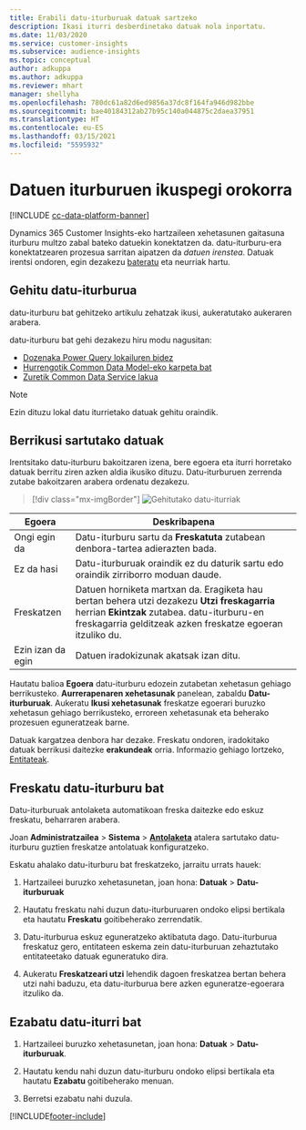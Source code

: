 ```yaml
---
title: Erabili datu-iturburuak datuak sartzeko
description: Ikasi iturri desberdinetako datuak nola inportatu.
ms.date: 11/03/2020
ms.service: customer-insights
ms.subservice: audience-insights
ms.topic: conceptual
author: adkuppa
ms.author: adkuppa
ms.reviewer: mhart
manager: shellyha
ms.openlocfilehash: 780dc61a82d6ed9856a37dc8f164fa946d982bbe
ms.sourcegitcommit: bae40184312ab27b95c140a044875c2daea37951
ms.translationtype: HT
ms.contentlocale: eu-ES
ms.lasthandoff: 03/15/2021
ms.locfileid: "5595932"
---
```

# <a name="data-sources-overview"></a>Datuen iturburuen ikuspegi orokorra

[!INCLUDE [cc-data-platform-banner](../includes/cc-data-platform-banner.md)]

Dynamics 365 Customer Insights-eko hartzaileen xehetasunen gaitasuna iturburu multzo zabal bateko datuekin konektatzen da. datu-iturburu-era konektatzearen prozesua sarritan aipatzen da *datuen irenstea*. Datuak irentsi ondoren, egin dezakezu [bateratu](data-unification.md) eta neurriak hartu.

## <a name="add-a-data-source"></a>Gehitu datu-iturburua

datu-iturburu bat gehitzeko artikulu zehatzak ikusi, aukeratutako aukeraren arabera.

datu-iturburu bat gehi dezakezu hiru modu nagusitan:

- [Dozenaka Power Query lokailuren bidez](connect-power-query.md)
- [Hurrengotik Common Data Model-eko karpeta bat](connect-common-data-model.md)
- [Zuretik Common Data Service lakua](connect-common-data-service-lake.md)

> [!NOTE]
> Ezin dituzu lokal datu iturrietako datuak gehitu oraindik.

## <a name="review-ingested-data"></a>Berrikusi sartutako datuak

Irentsitako datu-iturburu bakoitzaren izena, bere egoera eta iturri horretako datuak berritu ziren azken aldia ikusiko dituzu. Datu-iturburuen zerrenda zutabe bakoitzaren arabera ordenatu dezakezu.

> [!div class="mx-imgBorder"]
> ![Gehitutako datu-iturriak](media/configure-data-datasource-added.png "Gehitutako datu-iturriak")

|Egoera  |Deskribapena  |
|---------|---------|
|Ongi egin da   |Datu-iturburu sartu da **Freskatuta** zutabean denbora-tartea adierazten bada.
|Ez da hasi   |Datu-iturburuak oraindik ez du daturik sartu edo oraindik zirriborro moduan daude.         |
|Freskatzen    |Datuen horniketa martxan da. Eragiketa hau bertan behera utzi dezakezu **Utzi freskagarria** herrian **Ekintzak** zutabea. datu-iturburu-en freskagarria gelditzeak azken freskatze egoeran itzuliko du.       |
|Ezin izan da egin     |Datuen iradokizunak akatsak izan ditu.         |

Hautatu balioa **Egoera** datu-iturburu edozein zutabetan xehetasun gehiago berrikusteko. **Aurrerapenaren xehetasunak** panelean, zabaldu **Datu-iturburuak**. Aukeratu **Ikusi xehetasunak** freskatze egoerari buruzko xehetasun gehiago berrikusteko, erroreen xehetasunak eta beherako prozesuen eguneratzeak barne.

Datuak kargatzea denbora har dezake. Freskatu ondoren, iradokitako datuak berrikusi daitezke **erakundeak** orria. Informazio gehiago lortzeko, [Entitateak](entities.md).

## <a name="refresh-a-data-source"></a>Freskatu datu-iturburu bat

Datu-iturburuak antolaketa automatikoan freska daitezke edo eskuz freskatu, beharraren arabera. 

Joan **Administratzailea** > **Sistema** > [**Antolaketa**](system.md#schedule-tab) atalera sartutako datu-iturburu guztien freskatze antolatuak konfiguratzeko.

Eskatu ahalako datu-iturburu bat freskatzeko, jarraitu urrats hauek:

1. Hartzaileei buruzko xehetasunetan, joan hona: **Datuak** > **Datu-iturburuak**

2. Hautatu freskatu nahi duzun datu-iturburuaren ondoko elipsi bertikala eta hautatu **Freskatu** goitibeherako zerrendatik.

3. Datu-iturburua eskuz eguneratzeko aktibatuta dago. Datu-iturburua freskatuz gero, entitateen eskema zein datu-iturburuan zehaztutako entitateetako datuak eguneratuko dira.

4. Aukeratu **Freskatzeari utzi** lehendik dagoen freskatzea bertan behera utzi nahi baduzu, eta datu-iturburua bere azken eguneratze-egoerara itzuliko da.

## <a name="delete-a-data-source"></a>Ezabatu datu-iturri bat

1. Hartzaileei buruzko xehetasunetan, joan hona: **Datuak** > **Datu-iturburuak**.

2. Hautatu kendu nahi duzun datu-iturburu ondoko elipsi bertikala eta hautatu **Ezabatu** goitibeherako menuan.

3. Berretsi ezabatu nahi duzula.


[!INCLUDE[footer-include](../includes/footer-banner.md)]